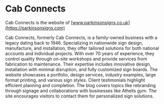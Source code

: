 # Cab Connects
Cab Connects is the website of [www.parkinsonsigns.co.uk](https://parkinsonsigns.com)


Cab Connects, formerly Cab Connects, is a family-owned business with a legacy dating back to 1946. Specializing in nationwide sign design, manufacture, and installation, they offer tailored solutions for both national accounts and individual projects. With over 70 years of experience, they control quality through on-site workshops and provide services from fabrication to maintenance. Their expertise includes innovative design, installation with minimal disruption, and fully customized sign boards. The website showcases a portfolio, design services, industry examples, large format printing, and various sign styles. Client testimonials highlight efficient planning and completion. The blog covers topics like rebranding through signage and collaborations with businesses like Athelis gym. The site encourages visitors to contact them for personalized sign solutions.

